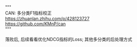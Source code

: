 """   
    CAN: 多分类F1指标校正   
    https://zhuanlan.zhihu.com/p/428123727  
    https://github.com/KMnP/can   
"""   
   
落败后, 后续看看优化NDCG指标的Loss; 其他多分类的后处理方式  